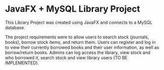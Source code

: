 # JavaFX + MySQL Library Project

This Library Project was created using JavaFX and connects to a MySQL database. 

The project requirements were to allow users to search stock (journals, books), borrow stock items, and return them. Users can register and log in to view their currently borrowed books and their user information, as well as borrow/return books. Admins can log access the library, view stock and who borrowed it, search stock and view library users (TO BE IMPLEMENTED).

